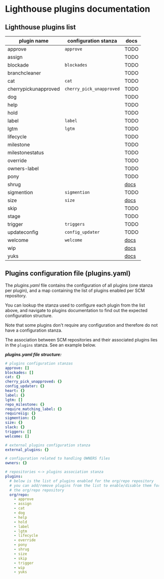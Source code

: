 # Lighthouse plugins documentation

## Lighthouse plugins list

| plugin name           | configuration stanza      | docs |
| --------------------- | ------------------------- | ---- |
| approve               | `approve`                 | TODO |
| assign                |                           | TODO |
| blockade              | `blockades`               | TODO |
| branchcleaner         |                           | TODO |
| cat                   | `cat`                     | TODO |
| cherrypickunapproved  | `cherry_pick_unapproved`  | TODO |
| dog                   |                           | TODO |
| help                  |                           | TODO |
| hold                  |                           | TODO |
| label                 | `label`                   | TODO |
| lgtm                  | `lgtm`                    | TODO |
| lifecycle             |                           | TODO |
| milestone             |                           | TODO |
| milestonestatus       |                           | TODO |
| override              |                           | TODO |
| owners-label          |                           | TODO |
| pony                  |                           | TODO |
| shrug                 |                           | [docs](./plugins/shrug.md) |
| sigmention            | `sigmention`              | TODO |
| size                  | `size`                    | [docs](./plugins/size.md) |
| skip                  |                           | TODO |
| stage                 |                           | TODO |
| trigger               | `triggers`                | TODO |
| updateconfig          | `config_updater`          | TODO |
| welcome               | `welcome`                 | [docs](./plugins/welcome.md) |
| wip                   |                           | [docs](./plugins/wip.md)  |
| yuks                  |                           | [docs](./plugins/yuks.md) |

## Plugins configuration file (plugins.yaml)

The _plugins.yaml_ file contains the configuration of all plugins (one stanza per plugin), and a map containing the list of plugins enabled per SCM repository.

You can lookup the stanza used to configure each plugin from the list above, and navigate to plugins documentation to find out the expected configuration structure.

Note that some plugins don't require any configuration and therefore do not have a configuration stanza.

The association between SCM repositories and their associated plugins lies in the `plugins` stanza. See an example below.

***plugins.yaml file structure:***
```yaml
# plugins configuration stanzas
approve: []
blockades: []
cat: {}
cherry_pick_unapproved: {}
config_updater: {}
heart: {}
label: {}
lgtm: []
repo_milestone: {}
require_matching_label: {}
requiresig: {}
sigmention: {}
size: {}
slack: {}
triggers: []
welcome: []

# external plugins configuration stanza
external_plugins: {}

# configuration related to handling OWNERS files
owners: {}

# repositories <-> plugins association stanza
plugins:
  # below is the list of plugins enabled for the org/repo repository
  # you can add/remove plugins from the list to enable/disable them for
  # the org/repo repository
  org/repo:
    - approve
    - assign
    - cat
    - dog
    - help
    - hold
    - label
    - lgtm
    - lifecycle
    - override
    - pony
    - shrug
    - size
    - skip
    - trigger
    - wip
    - yuks
```